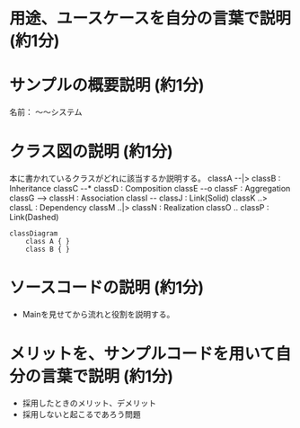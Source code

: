 # 用途、ユースケースを自分の言葉で説明 (約1分)

# サンプルの概要説明 (約1分)
名前： 〜〜システム

# クラス図の説明 (約1分)
本に書かれているクラスがどれに該当するか説明する。
    classA --|> classB : Inheritance
    classC --* classD : Composition
    classE --o classF : Aggregation
    classG --> classH : Association
    classI -- classJ : Link(Solid)
    classK ..> classL : Dependency
    classM ..|> classN : Realization
    classO .. classP : Link(Dashed)
```mermaid
classDiagram
    class A { }
    class B { }
```

# ソースコードの説明 (約1分)
- Mainを見せてから流れと役割を説明する。


# メリットを、サンプルコードを用いて自分の言葉で説明 (約1分)
- 採用したときのメリット、デメリット
- 採用しないと起こるであろう問題

